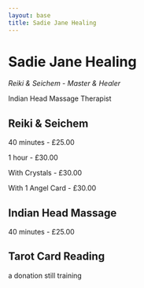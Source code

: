 ```yaml
---
layout: base
title: Sadie Jane Healing
---
```


# Sadie Jane Healing

*Reiki & Seichem - Master & Healer*

Indian Head Massage Therapist

## Reiki & Seichem

40 minutes - £25.00

1 hour - £30.00

With Crystals - £30.00

With 1 Angel Card - £30.00

## Indian Head Massage

40 minutes - £25.00

## Tarot Card Reading

a donation still training
